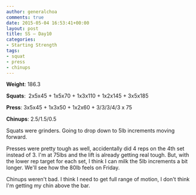 ```yaml
---
author: generalchoa
comments: true
date: 2015-05-04 16:53:41+00:00
layout: post
title: SS – Day10
categories:
- Starting Strength
tags:
- squat
- press
- chinups
---
```


**Weight**:  186.3

**Squats**:  2x5x45 + 1x5x70 + 1x3x110 + 1x2x145 + 3x5x185

**Press**:  3x5x45 + 1x3x50 + 1x2x60 + 3/3/3/4/3 x 75

**Chinups**:  2.5/1.5/0.5

Squats were grinders. Going to drop down to 5lb increments moving forward.

Presses were pretty tough as well, accidentally did 4 reps on the 4th set instead of 3.  I'm at 75lbs and the lift is already getting
real tough.  But, with the lower rep target for each set, I think I can milk the 5lb increments a bit longer.  We'll see how the 80lb
feels on Friday.

Chinups weren't bad.  I think I need to get full range of motion, I don't think I'm getting my chin above the bar.